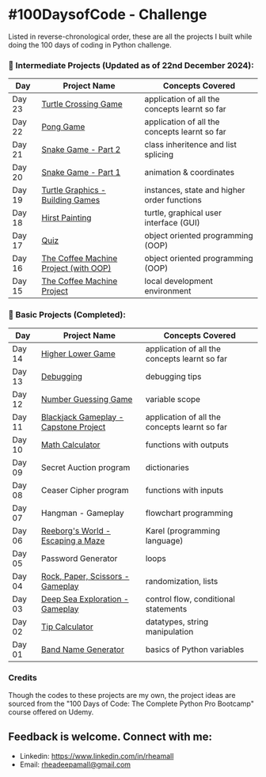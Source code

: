 # #100DaysofCode - Challenge
Listed in reverse-chronological order, these are all the projects I built while doing the 100 days of coding in Python challenge.

### 📔 Intermediate Projects (Updated as of 22nd December 2024):
| Day     | Project Name                             | Concepts Covered                                          |
| ------- | -------------                            | -------------                                             |
| Day 23  | [Turtle Crossing Game](https://github.com/rheamall/100-days-of-code-challenge/tree/607064d0ab923d8e1de57d4a7c3b750777600f44/Intermediate%20Projects/Day%2022)                                | application of all the concepts learnt so far             |
| Day 22  | [Pong Game](https://github.com/rheamall/100-days-of-code-challenge/tree/607064d0ab923d8e1de57d4a7c3b750777600f44/Intermediate%20Projects/Day%2022)                                | application of all the concepts learnt so far             |
| Day 21  | [Snake Game - Part 2](https://github.com/rheamall/100-days-of-code-challenge/tree/607064d0ab923d8e1de57d4a7c3b750777600f44/Intermediate%20Projects/Day%2020%20%26%2021)                      | class inheritence and list splicing                       |
| Day 20  | [Snake Game - Part 1](https://github.com/rheamall/100-days-of-code-challenge/tree/607064d0ab923d8e1de57d4a7c3b750777600f44/Intermediate%20Projects/Day%2020%20%26%2021)                      | animation & coordinates                                   |
| Day 19  | [Turtle Graphics - Building Games](https://github.com/rheamall/100-days-of-code-challenge/tree/607064d0ab923d8e1de57d4a7c3b750777600f44/Intermediate%20Projects/Day%2019)         | instances, state and higher order functions               |
| Day 18  | [Hirst Painting](https://github.com/rheamall/100-days-of-code-challenge/tree/607064d0ab923d8e1de57d4a7c3b750777600f44/Intermediate%20Projects/Day%2018)                           | turtle, graphical user interface (GUI)                    |
| Day 17  | [Quiz](https://github.com/rheamall/100-days-of-code-challenge/tree/607064d0ab923d8e1de57d4a7c3b750777600f44/Intermediate%20Projects/Day%2017)                                     | object oriented programming (OOP)                         |
| Day 16  | [The Coffee Machine Project (with OOP)](https://github.com/rheamall/100-days-of-code-challenge/tree/607064d0ab923d8e1de57d4a7c3b750777600f44/Intermediate%20Projects/Day%2016)    | object oriented programming (OOP)                         |
| Day 15  | [The Coffee Machine Project](https://github.com/rheamall/100-days-of-code-challenge/tree/607064d0ab923d8e1de57d4a7c3b750777600f44/Intermediate%20Projects/Day%2015)               | local development environment                             |

### 📖 Basic Projects (Completed):

| Day     | Project Name                             | Concepts Covered                                          |
| ------- | -------------                            | -------------                                             |
| Day 14  | [Higher Lower Game](https://github.com/rheamall/100-days-of-code-challenge/tree/162f55cd9f034d4dedcebae9111e20a1b732cf8f/Basic%20Projects/Day%2014)                        | application of all the concepts learnt so far             |
| Day 13  | [Debugging](https://github.com/rheamall/100-days-of-code-challenge/tree/162f55cd9f034d4dedcebae9111e20a1b732cf8f/Basic%20Projects/Day%2013)                                | debugging tips                                            |
| Day 12  | [Number Guessing Game](https://github.com/rheamall/100-days-of-code-challenge/tree/162f55cd9f034d4dedcebae9111e20a1b732cf8f/Basic%20Projects/Day%2012)                     | variable scope                                            |
| Day 11  | [Blackjack Gameplay - Capstone Project](https://github.com/rheamall/100-days-of-code-challenge/tree/162f55cd9f034d4dedcebae9111e20a1b732cf8f/Basic%20Projects/Day%2011)    | application of all the concepts learnt so far             |
| Day 10  | [Math Calculator](https://github.com/rheamall/100-days-of-code-challenge/tree/162f55cd9f034d4dedcebae9111e20a1b732cf8f/Basic%20Projects/Day%2010)                          | functions with outputs                                    |
| Day 09  | Secret Auction program                   | dictionaries                                              |
| Day 08  | Ceaser Cipher program                    | functions with inputs                                     |
| Day 07  | Hangman - Gameplay                       | flowchart programming                                     |
| Day 06  | [Reeborg's World - Escaping a Maze](https://github.com/rheamall/100-days-of-code-challenge/tree/162f55cd9f034d4dedcebae9111e20a1b732cf8f/Basic%20Projects/Day%2006)        | Karel (programming language)                              |
| Day 05  | Password Generator                       | loops                                                     |
| Day 04  | [Rock, Paper, Scissors - Gameplay](https://github.com/rheamall/100-days-of-code-challenge/tree/162f55cd9f034d4dedcebae9111e20a1b732cf8f/Basic%20Projects/Day%2004)         | randomization, lists                                      |
| Day 03  | [Deep Sea Exploration - Gameplay](https://github.com/rheamall/100-days-of-code-challenge/tree/162f55cd9f034d4dedcebae9111e20a1b732cf8f/Basic%20Projects/Day%2003)          | control flow, conditional statements                      |
| Day 02  | [Tip Calculator](https://github.com/rheamall/100-days-of-code-challenge/tree/162f55cd9f034d4dedcebae9111e20a1b732cf8f/Basic%20Projects/Day%2002)                           | datatypes, string manipulation                            |
| Day 01  | [Band Name Generator](https://github.com/rheamall/100-days-of-code-challenge/tree/c8e2d0bfa67d797f3adfa826b183c0b293fa3d44/Basic%20Projects/Day%2001)                      | basics of Python variables                                |

### Credits
Though the codes to these projects are my own, the project ideas are sourced from the "100 Days of Code: The Complete Python Pro Bootcamp" course offered on Udemy.

## Feedback is welcome. Connect with me:
- Linkedin: https://www.linkedin.com/in/rheamall
- Email: rheadeepamall@gmail.com
